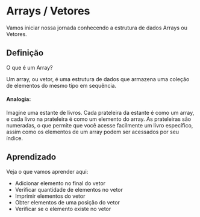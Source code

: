 
# Arrays / Vetores

Vamos iniciar nossa jornada conhecendo a estrutura de dados Arrays ou Vetores.

## Definição

O que é um Array?

Um array, ou vetor, é uma estrutura de dados que armazena uma coleção de elementos do mesmo tipo em sequência. 

#### Analogia:

Imagine uma estante de livros. Cada prateleira da estante é como um array, e cada livro na prateleira é como um elemento do array. As prateleiras são numeradas, o que permite que você acesse facilmente um livro específico, assim como os elementos de um array podem ser acessados por seu índice.

## Aprendizado

Veja o que vamos aprender aqui:
 - Adicionar elemento no final do vetor
 - Verificar quantidade de elementos no vetor
 - Imprimir elementos do vetor
 - Obter elementos de uma posição do vetor
  - Verificar se o elemento existe no vetor
